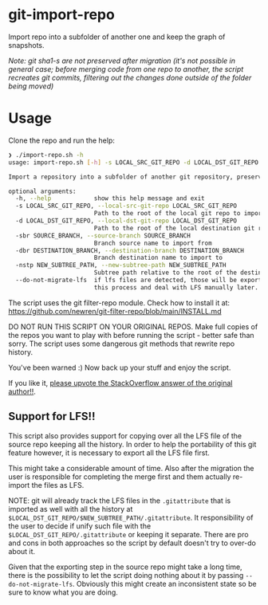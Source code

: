 # git-import-repo

Import repo into a subfolder of another one and keep the graph of snapshots. 

*Note: git sha1-s are not preserved after migration (it's not possible in general case; before merging code from one repo to another, the script recreates git commits, filtering out the changes done outside of the folder being moved)*

# Usage

Clone the repo and run the help:

```bash
❯ ./import-repo.sh -h
usage: import-repo.sh [-h] -s LOCAL_SRC_GIT_REPO -d LOCAL_DST_GIT_REPO -sbr SOURCE_BRANCH -dbr DESTINATION_BRANCH -nstp NEW_SUBTREE_PATH [--do-not-migrate-lfs]

Import a repository into a subfolder of another git repository, preserving full history source repository.

optional arguments:
  -h, --help            show this help message and exit
  -s LOCAL_SRC_GIT_REPO, --local-src-git-repo LOCAL_SRC_GIT_REPO
                        Path to the root of the local git repo to import
  -d LOCAL_DST_GIT_REPO, --local-dst-git-repo LOCAL_DST_GIT_REPO
                        Path to the root of the local destination git repo
  -sbr SOURCE_BRANCH, --source-branch SOURCE_BRANCH
                        Branch source name to import from
  -dbr DESTINATION_BRANCH, --destination-branch DESTINATION_BRANCH
                        Branch destination name to import to
  -nstp NEW_SUBTREE_PATH, --new-subtree-path NEW_SUBTREE_PATH
                        Subtree path relative to the root of the destination repo
  --do-not-migrate-lfs  if lfs files are detected, those will be exported in source repo and re-imported in target repo. The operation might take a long time. Use this flag to avoid
                        this process and deal with LFS manually later. Be sure to know what you are doing if you use this flag!
```

The script uses the git filter-repo module. Check how to install it at: https://github.com/newren/git-filter-repo/blob/main/INSTALL.md

DO NOT RUN THIS SCRIPT ON YOUR ORIGINAL REPOS. Make full copies of the repos you want to play with before running the script - better safe than sorry. The script uses some dangerous git methods that rewrite repo history.

You've been warned :) Now back up your stuff and enjoy the script.

If you like it, [please upvote the StackOverflow answer of the original author!!](https://stackoverflow.com/a/47081782/245966).

## Support for LFS!!

This script also provides support for copying over all the LFS file of the source repo keeping all the history. In order to help the portability of this git feature however, it is necessary to export all the LFS file first.

This might take a considerable amount of time. Also after the migration the user is responsible for completing the merge first and them actually re-import the files as LFS.

NOTE: git will already track the LFS files in the `.gitattribute` that is imported as well with all the history at `$LOCAL_DST_GIT_REPO/$NEW_SUBTREE_PATH/.gitattribute`. It responsibility of the user to decide if unify such file with the `$LOCAL_DST_GIT_REPO/.gitattribute` or keeping it separate. There are pro and cons in both approaches so the script by default doesn't try to over-do about it.

Given that the exporting step in the source repo might take a long time, there is the possibility to let the script doing nothing about it by passing `--do-not-migrate-lfs`. Obviously this might create an inconsistent state so be sure to know what you are doing.

